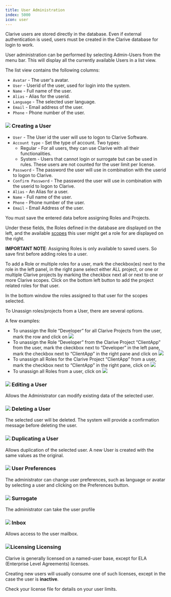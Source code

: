 ```yaml
---
title: User Administration
index: 5000
icon: user
---
```


Clarive users are stored directly in the database. Even if
external authentication is used, users must be created in the
Clarive database for login to work.

User administration can be performed by selecting Admin-Users from the menu bar.
This will display all the currently available Users in a list view.

The list view contains the following columns:

- `Avatar` - The user's avatar.
- `User` - Userid of the user, used for login into the system.
- `Name` - Full name of the user.
- `Alias` - Alias for the userid.
- `Language` - The selected user language.
- `Email` - Email address of the user.
- `Phone` - Phone number of the user.

### <img src="/static/images/icons/add.svg" /> Creating a User

- `User` - The User id the user will use to logon to Clarive Software.
- `Account type` - Set the type of account. Two types:
   * Regular - For all users, they can use Clarive with all their functionalities.
   * System - Users that cannot login or surrogate but can be used in rules. These users are not counted for the user limit per license.
- `Password` - The password the user will use in combination with the userid to logon to Clarive.
- `Confirm Password` - The password the user will use in combination with the userid to logon to Clarive.
- `Alias` - An Alias for a user.
- `Name` - Full name of the user.
- `Phone` - Phone number of the user.
- `Email` - Email Address of the user.

You must save the entered data before assigning Roles and Projects.

Under these fields, the Roles defined in the database are displayed on the left, and the available
[scopes](concepts/scope) this user might get a role for are displayed on the right.

**IMPORTANT NOTE**: Assigning Roles is only available to saved users.
So save first before adding roles to a user.

To add a Role or multiple roles for a user, mark the checkbox(es)
next to the role in the left panel, in the right pane select either ALL project, or
one or multiple Clarive projects by marking the checkbox next all or next to one or more Clarive scopes.
Click on the bottom left button  to add the project related roles for that user.

In the bottom window the roles assigned to that user for the scopes selected.

To Unassign roles/projects from a User, there are several options.

A few examples:

- To unassign the Role “Developer” for all Clarive Projects from the user, mark the row and click on <img src="/static/images/icons/delete_red.svg" />
- To unassign the Role “Developer” from the Clarive Project “ClientApp”  from  the user, mark the ckeckbox next to “Developer” in the left pane, mark the checkbox next to “ClientApp” in the right pane and click on  <img src="/static/images/icons/key_delete.svg" />
- To unassign all Roles for the Clarive Project “ClientApp” from  a user, mark the checkbox next to “ClientApp” in the right pane, click on <img src="/static/images/icons/key_delete.svg" />
- To unassign all Roles from  a user, click on <img src="/static/images/icons/del_all.svg" />

### <img src="/static/images/icons/edit.svg" /> Editing a User

Allows the Administrator can modify existing data of the selected user.


### <img src="/static/images/icons/delete.svg" /> Deleting a User

The selected user will be deleted. The system will provide a confirmation message before deleting the user.

### <img src="/static/images/icons/copy.svg" /> Duplicating a User

Allows duplication of the selected user. A new User is created with the same values as the original.

### <img src="/static/images/icons/prefs.svg" /> User Preferences

The administrator can change user preferences, such as language or avatar by selecting a user and clicking on the Preferences button.

### <img src="/static/images/icons/surrogate.svg" /> Surrogate

The administrator can take the user profile

### <img src="/static/images/icons/envelope.svg" /> Inbox

Allows access to the user mailbox.

### <img src = "/static/images/icons/about.svg" alt='Licensing' /> Licensing

Clarive is generally licensed on a named-user base, except for ELA (Enterprise Level Agreements) licenses.

Creating new users will usually consume one of such licenses, except in the case the user is **inactive**.

Check your license file for details on your user limits.

